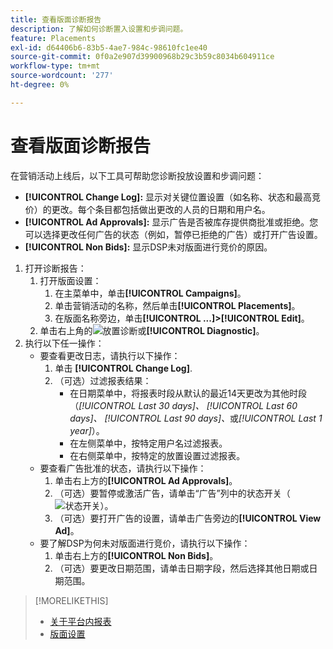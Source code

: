 ```yaml
---
title: 查看版面诊断报告
description: 了解如何诊断置入设置和步调问题。
feature: Placements
exl-id: d64406b6-83b5-4ae7-984c-98610fc1ee40
source-git-commit: 0f0a2e907d39900968b29c3b59c8034b604911ce
workflow-type: tm+mt
source-wordcount: '277'
ht-degree: 0%

---
```


# 查看版面诊断报告

<!-- Does this really belong in the Campaign Management > Reports section or in the Placements section? -->

在营销活动上线后，以下工具可帮助您诊断投放设置和步调问题：

* **[!UICONTROL Change Log]:** 显示对关键位置设置（如名称、状态和最高竞价）的更改。每个条目都包括做出更改的人员的日期和用户名。
* **[!UICONTROL Ad Approvals]:** 显示广告是否被库存提供商批准或拒绝。您可以选择更改任何广告的状态（例如，暂停已拒绝的广告）或打开广告设置。
* **[!UICONTROL Non Bids]:** 显示DSP未对版面进行竞价的原因。

1. 打开诊断报告：
   1. 打开版面设置：
      1. 在主菜单中，单击&#x200B;**[!UICONTROL Campaigns]**。
      1. 单击营销活动的名称，然后单击&#x200B;**[!UICONTROL Placements]**。
      1. 在版面名称旁边，单击&#x200B;**[!UICONTROL ...]>[!UICONTROL Edit]**。
   1. 单击右上角的![放置诊断](/help/dsp/assets/placement-diagnostics.png)或&#x200B;**[!UICONTROL Diagnostic]**。
1. 执行以下任一操作：
   * 要查看更改日志，请执行以下操作：
      1. 单击 **[!UICONTROL Change Log]**.
      1. （可选）过滤报表结果：
         * 在日期菜单中，将报表时段从默认的最近14天更改为其他时段（*[!UICONTROL Last 30 days]、* *[!UICONTROL Last 60 days]、* *[!UICONTROL Last 90 days]、*&#x200B;或&#x200B;*[!UICONTROL Last 1 year]*）。
         * 在左侧菜单中，按特定用户名过滤报表。
         * 在右侧菜单中，按特定的放置设置过滤报表。
   * 要查看广告批准的状态，请执行以下操作：
      1. 单击右上方的&#x200B;**[!UICONTROL Ad Approvals]**。
      1. （可选）要暂停或激活广告，请单击“广告”列中的状态开关（![状态开关](/help/dsp/assets/status-switch.png)）。
      1. （可选）要打开广告的设置，请单击广告旁边的&#x200B;**[!UICONTROL View Ad]**。
   * 要了解DSP为何未对版面进行竞价，请执行以下操作：
      1. 单击右上方的&#x200B;**[!UICONTROL Non Bids]**。
      1. （可选）要更改日期范围，请单击日期字段，然后选择其他日期或日期范围。

<!-- Later, add link to >* Definitions for NBRs (Reading No Bid Reports (NBRs)) -->

>[!MORELIKETHIS]
>
>* [关于平台内报表](campaign-reports-about.md)
>* [版面设置](/help/dsp/campaign-management/placements/placement-settings.md)

